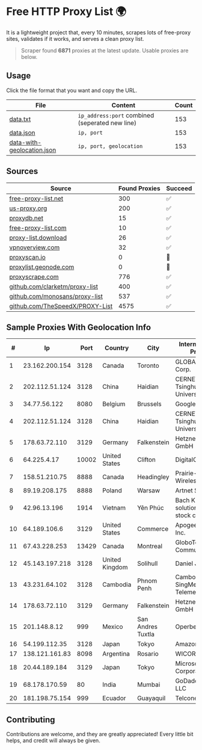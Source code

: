 
# Free HTTP Proxy List 🌍

It is a lightweight project that, every 10 minutes, scrapes lots of free-proxy sites, validates if it works, and serves a clean proxy list.


> Scraper found **6871** proxies at the latest update. Usable proxies are below.

## Usage

Click the file format that you want and copy the URL.


|File|Content|Count|
|----|-------|-----|
|[data.txt](https://raw.githubusercontent.com/themiralay/Proxy-List-World/master/data.txt)|`ip_address:port` combined (seperated new line)|153|
|[data.json](https://raw.githubusercontent.com/themiralay/Proxy-List-World/master/data.json)|`ip, port`|153|
|[data-with-geolocation.json](https://raw.githubusercontent.com/themiralay/Proxy-List-World/master/data-with-geolocation.json)|`ip, port, geolocation`|153|

## Sources

|Source|Found Proxies|Succeed|
|------|-------------|-------|
|[free-proxy-list.net](https://free-proxy-list.net)|300|✅|
|[us-proxy.org](https://www.us-proxy.org)|200|✅|
|[proxydb.net](http://proxydb.net)|15|✅|
|[free-proxy-list.com](https://free-proxy-list.com/?page=&port=&type%5B%5D=http&type%5B%5D=https&up_time=0&search=Search)|10|✅|
|[proxy-list.download](https://www.proxy-list.download/HTTP)|26|✅|
|[vpnoverview.com](https://vpnoverview.com/privacy/anonymous-browsing/free-proxy-servers)|32|✅|
|[proxyscan.io](https://www.proxyscan.io)|0|🚫|
|[proxylist.geonode.com](https://proxylist.geonode.com/api/proxy-list?limit=300&page=1&sort_by=lastChecked&sort_type=desc&protocols=http,https)|0|🚫|
|[proxyscrape.com](https://api.proxyscrape.com/v2/?request=displayproxies&protocol=http&timeout=10000&country=all&ssl=all&anonymity=all)|776|✅|
|[github.com/clarketm/proxy-list](https://raw.githubusercontent.com/clarketm/proxy-list/master/proxy-list-raw.txt)|400|✅|
|[github.com/monosans/proxy-list](https://raw.githubusercontent.com/monosans/proxy-list/main/proxies/http.txt)|537|✅|
|[github.com/TheSpeedX/PROXY-List](https://raw.githubusercontent.com/TheSpeedX/PROXY-List/master/http.txt)|4575|✅|


## Sample Proxies With Geolocation Info

|#|Ip|Port|Country|City|Internet Service Provider|
|-|--|----|-------|----|-------------------------|
|1|23.162.200.154|3128|Canada|Toronto|GLOBALTELEHOST Corp.|
|2|202.112.51.124|3128|China|Haidian|CERNET2 IX at Tsinghua University|
|3|34.77.56.122|8080|Belgium|Brussels|Google LLC|
|4|202.112.51.124|3128|China|Haidian|CERNET2 IX at Tsinghua University|
|5|178.63.72.110|3129|Germany|Falkenstein|Hetzner Online GmbH|
|6|64.225.4.17|10002|United States|Clifton|DigitalOcean, LLC|
|7|158.51.210.75|8888|Canada|Headingley|Prairie-Sky Wireless|
|8|89.19.208.175|8888|Poland|Warsaw|Artnet Sp. z o.o.|
|9|42.96.13.196|1914|Vietnam|Yên Phúc|Bach Kim Network solutions Join stock company|
|10|64.189.106.6|3129|United States|Commerce|Apogee Telecom Inc.|
|11|67.43.228.253|13429|Canada|Montreal|GloboTech Communications|
|12|45.143.197.218|3128|United Kingdom|Solihull|Daniel Jackson|
|13|43.231.64.102|3128|Cambodia|Phnom Penh|Cambodian SingMeng Telemedia Co|
|14|178.63.72.110|3129|Germany|Falkenstein|Hetzner Online GmbH|
|15|201.148.8.12|999|Mexico|San Andres Tuxtla|Operbes|
|16|54.199.112.35|3128|Japan|Tokyo|Amazon.com, Inc.|
|17|138.121.161.83|8098|Argentina|Rosario|WICORP SA|
|18|20.44.189.184|3129|Japan|Tokyo|Microsoft Corporation|
|19|68.178.170.59|80|India|Mumbai|GoDaddy.com, LLC|
|20|181.198.75.154|999|Ecuador|Guayaquil|Telconet S.A|



## Contributing

Contributions are welcome, and they are greatly appreciated! Every
little bit helps, and credit will always be given.

